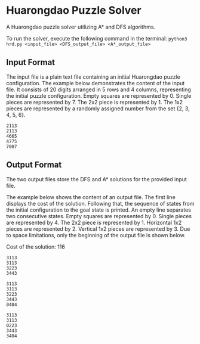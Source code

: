 # Huarongdao Puzzle Solver
A Huarongdao puzzle solver utilizing A* and DFS algorithms.

To run the solver, execute the following command in the terminal: 
```python3 hrd.py <input_file> <DFS_output_file> <A*_output_file>```


## Input Format
The input file is a plain text file containing an initial Huarongdao puzzle configuration. The example below demonstrates the content of the input file. It consists of 20 digits arranged in 5 rows and 4 columns, representing the initial puzzle configuration. Empty squares are represented by 0. Single pieces are represented by 7. The 2x2 piece is represented by 1. The 1x2 pieces are represented by a randomly assigned number from the set {2, 3, 4, 5, 6}.
```
2113
2113
4665
4775
7007
```

## Output Format
The two output files store the DFS and A* solutions for the provided input file.

The example below shows the content of an output file. The first line displays the cost of the solution. Following that, the sequence of states from the initial configuration to the goal state is printed. An empty line separates two consecutive states. Empty squares are represented by 0. Single pieces are represented by 4. The 2x2 piece is represented by 1. Horizontal 1x2 pieces are represented by 2. Vertical 1x2 pieces are represented by 3. Due to space limitations, only the beginning of the output file is shown below.

Cost of the solution: 116
```
3113
3113
3223
3443

3113
3113
3223
3443
0404

3113
3113
0223
3443
3404
```
